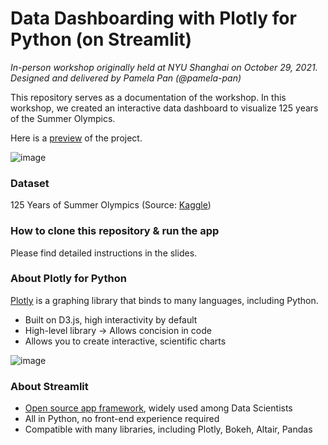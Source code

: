 # Data Dashboarding with Plotly for Python (on Streamlit)
*In-person workshop originally held at NYU Shanghai on October 29, 2021. Designed and delivered by Pamela Pan (@pamela-pan)*

This repository serves as a documentation of the workshop. In this workshop, we created an interactive data dashboard to visualize 125 years of the Summer Olympics. 

Here is a [preview](https://share.streamlit.io/pamela-pan/olympics-125/main/app.py) of the project.

![image](https://user-images.githubusercontent.com/93502896/144559524-7f9c5f97-4303-4687-b9b1-3ae21fcaf2d3.png)

### Dataset
125 Years of Summer Olympics (Source: [Kaggle](https://www.kaggle.com/ramontanoeiro/summer-olympic-medals-1986-2020))

### How to clone this repository & run the app
Please find detailed instructions in the slides.

### About Plotly for Python
[Plotly](https://plotly.com/graphing-libraries/) is a graphing library that binds to many languages, including Python.

- Built on D3.js, high interactivity by default
- High-level library → Allows concision in code
- Allows you to create interactive, scientific charts

![image](https://user-images.githubusercontent.com/93502896/144538947-e9344f99-71d6-4272-a31e-fe265df7151b.png)

### About Streamlit
- [Open source app framework](https://streamlit.io/), widely used among Data Scientists
- All in Python, no front-end experience required
- Compatible with many libraries, including Plotly, Bokeh, Altair, Pandas
